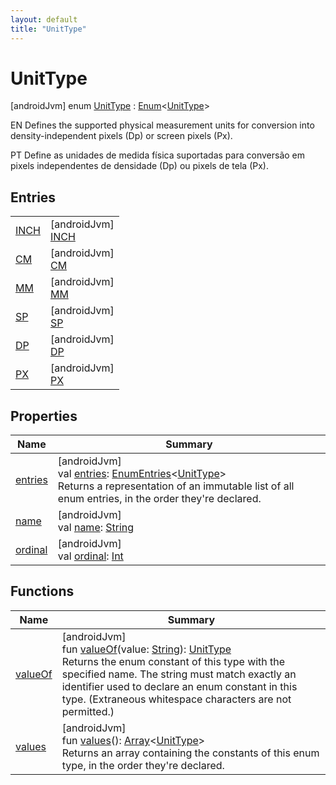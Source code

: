 ```yaml
---
layout: default
title: "UnitType"
---
```


# UnitType

[androidJvm]
enum [UnitType](index.md) : [Enum](https://kotlinlang.org/api/core/kotlin-stdlib/kotlin/-enum/index.html)<[UnitType](index.md)> 

EN Defines the supported physical measurement units for conversion into density-independent pixels (Dp) or screen pixels (Px).

PT Define as unidades de medida física suportadas para conversão em pixels independentes de densidade (Dp) ou pixels de tela (Px).

## Entries

| | |
|---|---|
| [INCH](-i-n-c-h/index.md) | [androidJvm]<br>[INCH](-i-n-c-h/index.md) |
| [CM](-c-m/index.md) | [androidJvm]<br>[CM](-c-m/index.md) |
| [MM](-m-m/index.md) | [androidJvm]<br>[MM](-m-m/index.md) |
| [SP](-s-p/index.md) | [androidJvm]<br>[SP](-s-p/index.md) |
| [DP](-d-p/index.md) | [androidJvm]<br>[DP](-d-p/index.md) |
| [PX](-p-x/index.md) | [androidJvm]<br>[PX](-p-x/index.md) |

## Properties

| Name | Summary |
|---|---|
| [entries](entries.md) | [androidJvm]<br>val [entries](entries.md): [EnumEntries](https://kotlinlang.org/api/core/kotlin-stdlib/kotlin.enums/-enum-entries/index.html)<[UnitType](index.md)><br>Returns a representation of an immutable list of all enum entries, in the order they're declared. |
| [name](-p-x/index.md#-372974862%2FProperties%2F373173406) | [androidJvm]<br>val [name](-p-x/index.md#-372974862%2FProperties%2F373173406): [String](https://kotlinlang.org/api/core/kotlin-stdlib/kotlin/-string/index.html) |
| [ordinal](-p-x/index.md#-739389684%2FProperties%2F373173406) | [androidJvm]<br>val [ordinal](-p-x/index.md#-739389684%2FProperties%2F373173406): [Int](https://kotlinlang.org/api/core/kotlin-stdlib/kotlin/-int/index.html) |

## Functions

| Name | Summary |
|---|---|
| [valueOf](value-of.md) | [androidJvm]<br>fun [valueOf](value-of.md)(value: [String](https://kotlinlang.org/api/core/kotlin-stdlib/kotlin/-string/index.html)): [UnitType](index.md)<br>Returns the enum constant of this type with the specified name. The string must match exactly an identifier used to declare an enum constant in this type. (Extraneous whitespace characters are not permitted.) |
| [values](values.md) | [androidJvm]<br>fun [values](values.md)(): [Array](https://kotlinlang.org/api/core/kotlin-stdlib/kotlin/-array/index.html)<[UnitType](index.md)><br>Returns an array containing the constants of this enum type, in the order they're declared. |